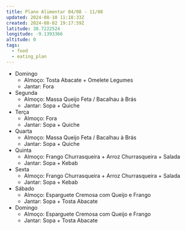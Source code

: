 ```yaml
---
title: Plano Alimentar 04/08 - 11/08
updated: 2024-08-10 11:18:33Z
created: 2024-08-02 19:17:59Z
latitude: 38.7222524
longitude: -9.1393366
altitude: 0
tags:
  - food
  - eating_plan
---
```


- Domingo
    - Almoço: Tosta Abacate + Omelete Legumes
    - Jantar: Fora
- Segunda
    - Almoço: Massa Queijo Feta / Bacalhau à Brás
    - Jantar: Sopa + Quiche
- Terça
    - Almoço: Fora
    - Jantar: Sopa + Quiche
- Quarta
    - Almoço: Massa Queijo Feta / Bacalhau à Brás
    - Jantar: Sopa + Quiche
- Quinta
    - Almoço: Frango Churrasqueira + Arroz Churrasqueira + Salada
    - Jantar: Sopa + Kebab
- Sexta
    - Almoço: Frango Churrasqueira + Arroz Churrasqueira + Salada
    - Jantar: Sopa + Kebab
- Sábado
    - Almoço: Esparguete Cremosa com Queijo e Frango
    - Jantar: Sopa + Tosta Abacate
- Domingo
    - Almoço: Esparguete Cremosa com Queijo e Frango
    - Jantar: Sopa + Tosta Abacate
